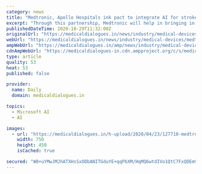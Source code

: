 ```yaml
---
category: news
title: "Medtronic, Apollo Hospitals ink pact to integrate AI for stroke management in India"
excerpt: "Through this partnership, Medtronic will help in bringing in stroke technologies, technical expertise, training, and comprehensive stroke management with the integration of AI platform at the"
publishedDateTime: 2020-10-29T11:32:00Z
originalUrl: "https://medicaldialogues.in/news/industry/medical-devices/medtronic-apollo-hospitals-ink-pact-to-integrate-ai-for-stroke-management-in-india-70935"
webUrl: "https://medicaldialogues.in/news/industry/medical-devices/medtronic-apollo-hospitals-ink-pact-to-integrate-ai-for-stroke-management-in-india-70935"
ampWebUrl: "https://medicaldialogues.in/amp/news/industry/medical-devices/medtronic-apollo-hospitals-ink-pact-to-integrate-ai-for-stroke-management-in-india-70935"
cdnAmpWebUrl: "https://medicaldialogues-in.cdn.ampproject.org/c/s/medicaldialogues.in/amp/news/industry/medical-devices/medtronic-apollo-hospitals-ink-pact-to-integrate-ai-for-stroke-management-in-india-70935"
type: article
quality: 53
heat: 53
published: false

provider:
  name: Daily
  domain: medicaldialogues.in

topics:
  - Microsoft AI
  - AI

images:
  - url: "https://medicaldialogues.in/h-upload/2020/04/23/127710-medtronic.jpg"
    width: 750
    height: 450
    isCached: true

secured: "W8+uYMwJMJhATXHsSxODbANITGduYE+qqPbXM/HqMQ6wtdIVo1QtC7FxQDEm9BkxcsjyXl6hBlPHTvcNX1uJysXEIzkX0yDt1cpLuDb/d8C8oDZiHuc/Oj2ZmdcLIXf4qObkn0VHhTXuMrxFB/Y4vQPhGUeowommk8KPV47oKeNqe72VuhGQL9ZGZF5/JVv2ka+4UP0gYOPx+bs04rCJoYu7ik71LAe1OYo11xYqvMmmUCv8UnEipKnJ0x1n+gAt5NO8YEjTOdgXXTXCt/PRLgvCu/Fmo+p7LgDvpollcAOsIKpEE9EUzxZK0Jd886j9uMWBURHfrSHM/P2dJtz12uU2A6LpXYf8mXKXJt44OkI=;N0g3R02S5xKMQyZRp9lKFQ=="
---
```


